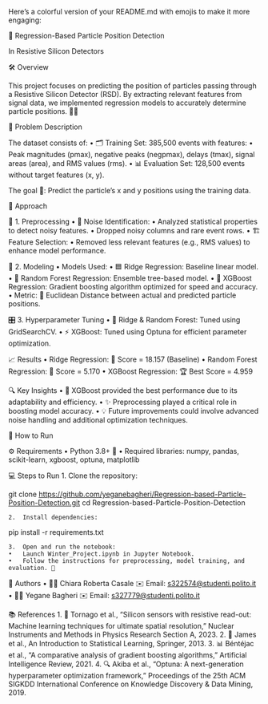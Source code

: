 Here’s a colorful version of your README.md with emojis to make it more engaging:

🎯 Regression-Based Particle Position Detection

In Resistive Silicon Detectors

🛠️ Overview

This project focuses on predicting the position of particles passing through a Resistive Silicon Detector (RSD). By extracting relevant features from signal data, we implemented regression models to accurately determine particle positions. 🧬✨

📂 Problem Description

The dataset consists of:
	•	🗂️ Training Set: 385,500 events with features:
	•	Peak magnitudes (pmax), negative peaks (negpmax), delays (tmax), signal areas (area), and RMS values (rms).
	•	📊 Evaluation Set: 128,500 events without target features (x, y).

The goal 🎯: Predict the particle’s x and y positions using the training data.

🚀 Approach

🧹 1. Preprocessing
	•	🧪 Noise Identification:
	•	Analyzed statistical properties to detect noisy features.
	•	Dropped noisy columns and rare event rows.
	•	🏗️ Feature Selection:
	•	Removed less relevant features (e.g., RMS values) to enhance model performance.

🤖 2. Modeling
	•	Models Used:
	•	🟦 Ridge Regression: Baseline linear model.
	•	🌲 Random Forest Regression: Ensemble tree-based model.
	•	🐍 XGBoost Regression: Gradient boosting algorithm optimized for speed and accuracy.
	•	Metric:
📐 Euclidean Distance between actual and predicted particle positions.

🎛️ 3. Hyperparameter Tuning
	•	🎯 Ridge & Random Forest: Tuned using GridSearchCV.
	•	⚡ XGBoost: Tuned using Optuna for efficient parameter optimization.

📈 Results
	•	Ridge Regression: 🎯 Score = 18.157 (Baseline)
	•	Random Forest Regression: 🌟 Score = 5.170
	•	XGBoost Regression: 🏆 Best Score = 4.959

🔍 Key Insights
	•	🥇 XGBoost provided the best performance due to its adaptability and efficiency.
	•	✨ Preprocessing played a critical role in boosting model accuracy.
	•	💡 Future improvements could involve advanced noise handling and additional optimization techniques.

📝 How to Run

⚙️ Requirements
	•	Python 3.8+ 🐍
	•	Required libraries:
numpy, pandas, scikit-learn, xgboost, optuna, matplotlib

💻 Steps to Run
	1.	Clone the repository:

git clone https://github.com/yeganebagheri/Regression-based-Particle-Position-Detection.git
cd Regression-based-Particle-Position-Detection


	2.	Install dependencies:

pip install -r requirements.txt


	3.	Open and run the notebook:
	•	Launch Winter_Project.ipynb in Jupyter Notebook.
	•	Follow the instructions for preprocessing, model training, and evaluation. 🎯

👥 Authors
	•	🧑‍🔬 Chiara Roberta Casale
✉️ Email: s322574@studenti.polito.it
	•	🧑‍🔬 Yegane Bagheri
✉️ Email: s327779@studenti.polito.it

📚 References
	1.	📄 Tornago et al., “Silicon sensors with resistive read-out: Machine learning techniques for ultimate spatial resolution,” Nuclear Instruments and Methods in Physics Research Section A, 2023.
	2.	📘 James et al., An Introduction to Statistical Learning, Springer, 2013.
	3.	📊 Béntéjac et al., “A comparative analysis of gradient boosting algorithms,” Artificial Intelligence Review, 2021.
	4.	🔍 Akiba et al., “Optuna: A next-generation hyperparameter optimization framework,” Proceedings of the 25th ACM SIGKDD International Conference on Knowledge Discovery & Data Mining, 2019.
